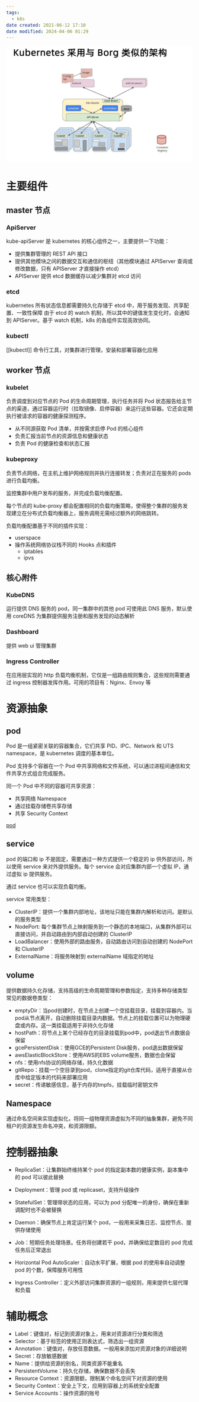 ```yaml
---
tags:
  - k8s
date created: 2021-06-12 17:10
date modified: 2024-04-06 01:29
---
```



![](attachments/Pasted%20image%2020220511040305.png)

# 主要组件

## master 节点

### ApiServer

kube-apiServer 是 kubernetes 的核心组件之一，主要提供一下功能：

- 提供集群管理的 REST API 接口
- 提供其他模块之间的数据交互和通信的枢纽（其他模块通过 APIServer 查询或修改数据，只有 APIServer 才直接操作 etcd）
- APIServer 提供 etcd 数据缓存以减少集群对 etcd 访问

### etcd

kubernetes 所有状态信息都需要持久化存储于 etcd 中，用于服务发现、共享配置、一致性保障
由于 etcd 的 watch 机制，所以其中的键值发生变化时，会通知到 APIServer。基于 watch 机制，k8s 的各组件实现高效协同。

### kubectl

[[kubectl]] 命令行工具，对集群进行管理，安装和部署容器化应用

## worker 节点

### kubelet

负责调度到对应节点的 Pod 的生命周期管理，执行任务并将 Pod 状态报告给主节点的渠道，通过容器运行时（拉取镜像、启停容器）来运行这些容器。它还会定期执行被请求的容器的健康探测程序。

- 从不同源获取 Pod 清单，并按需求启停 Pod 的核心组件
- 负责汇报当前节点的资源信息和健康状态
- 负责 Pod 的健康检查和状态汇报

### kubeproxy

负责节点网络，在主机上维护网络规则并执行连接转发；负责对正在服务的 pods 进行负载均衡。

监控集群中用户发布的服务，并完成负载均衡配置。

每个节点的 kube-proxy 都会配置相同的负载均衡策略，使得整个集群的服务发现建立在分布式负载均衡器上，服务调用无需经过额外的网络跳转。

负载均衡配置基于不同的插件实现：
- userspace
- 操作系统网络协议栈不同的 Hooks 点和插件
	- iptables
	- ipvs

## 核心附件

### KubeDNS

运行提供 DNS 服务的 pod，同一集群中的其他 pod 可使用此 DNS 服务，默认使用 coreDNS 为集群提供服务注册和服务发现的动态解析

### Dashboard

提供 web ui 管理集群

### Ingress Controller

在应用层实现的 http 负载均衡机制，它仅是一组路由规则集合，这些规则需要通过 ingress 控制器发挥作用。可用的项目有：Nginx、Envoy 等

# 资源抽象

## pod

Pod 是一组紧密关联的容器集合，它们共享 PID、IPC、Network 和 UTS namespace，是 kubernetes 调度的基本单位。

Pod 支持多个容器在一个 Pod 中共享网络和文件系统，可以通过进程间通信和文件共享方式组合完成服务。

同一个 Pod 中不同的容器可共享资源：
- 共享网络 Namespace
- 通过挂载存储卷共享存储
- 共享 Security Context

[pod](pod.md)

## service

pod 的端口和 ip 不是固定，需要通过一种方式提供一个稳定的 ip 供外部访问，所以使用 service 来对外提供服务。每个 service 会对应集群内部一个虚拟 IP，通过虚拟 ip 提供服务。

通过 service 也可以实现负载均衡。

service 常用类型：
- ClusterIP：提供一个集群内部地址，该地址只能在集群内解析和访问。是默认的服务类型
- NodePort: 每个集群节点上映射服务到一个静态的本地端口，从集群外部可以直接访问，并自动路由到内部自动创建的 ClusterIP
- LoadBalancer：使用外部的路由服务，自动路由访问到自动创建的 NodePort 和 ClusterIP
- ExternalName：将服务映射到 externalName 域指定的地址

## volume

提供数据持久化存储，支持高级的生命周期管理和参数指定，支持多种存储类型
常见的数据卷类型：
- emptyDir：当pod创建时，在节点上创建一个空挂载目录，挂载到容器内。当pod从节点离开，自动删除挂载目录内数据。节点上的挂载位置可以为物理硬盘或内存。这一类挂载适用于非持久化存储
- hostPath：将节点上某个已经存在的目录挂载到pod中，pod退出节点数据会保留
- gcePersistentDisk：使用GCE的Persistent Disk服务，pod退出数据保留
- awsElasticBlockStore：使用AWS的EBS volume服务，数据也会保留
- nfs：使用nfs协议的网络存储，持久化数据
- gitRepo：挂载一个空目录到pod，clone指定的git仓库代码，适用于直接从仓库中给定版本的代码来部署应用
- secret：传递敏感信息，基于内存的tmpfs，挂载临时密钥文件


## Namespace

通过命名空间来实现虚拟化，将同一组物理资源虚拟为不同的抽象集群，避免不同租户的资源发生命名冲突，和资源限额。

# 控制器抽象

- ReplicaSet：让集群始终维持某个 pod 的指定副本数的健康实例，副本集中的 pod 可以彼此替换

- Deployment：管理 pod 或 replicaset，支持升级操作

- StatefulSet：管理带状态的应用，可以为 pod 分配唯一的身份，确保在重新调配时也不会被替换

- Daemon：确保节点上肯定运行某个 pod，一般用来采集日志、监控节点、提供存储使用

- Job：短期任务处理场景。任务将创建若干 pod，并确保给定数目的 pod 完成任务后正常退出

- Horizontal Pod AutoScaler：自动水平扩展，根据 pod 的使用率自动调整 pod 的个数，保障服务可用性

- Ingress Controller：定义外部访问集群资源的一组规则，用来提供七层代理和负载

# 辅助概念

- Label：键值对，标记到资源对象上，用来对资源进行分类和筛选
- Selector：基于标签的使用正则表达式，筛选出一组资源
- Annotation：键值对，存放任意数据。一般用来添加对资源对象的详细说明
- Secret：存放敏感数据
- Name：提供给资源的别名，同类资源不能重名
- PersistentVolume：持久化存储，确保数据不会丢失
- Resource Context：资源限额，限制某个命名空间下对资源的使用
- Security Context：安全上下文，应用到容器上的系统安全配置
- Service Accounts：操作资源的账号